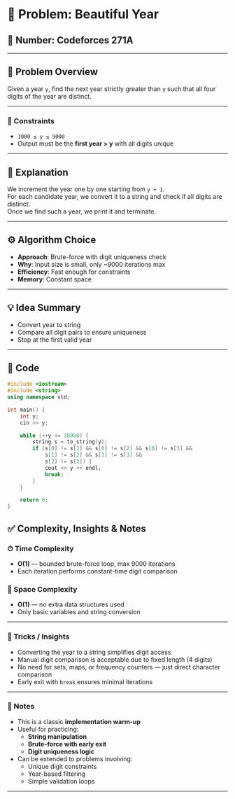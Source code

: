 # 🧩 Problem: Beautiful Year  
## 🔢 Number: Codeforces 271A  

---

## 📜 Problem Overview

Given a year `y`, find the next year strictly greater than `y` such that all four digits of the year are distinct.

---

### 🔢 Constraints
- `1000 ≤ y ≤ 9000`  
- Output must be the **first year > y** with all digits unique

---

## 🧠 Explanation

We increment the year one by one starting from `y + 1`.  
For each candidate year, we convert it to a string and check if all digits are distinct.  
Once we find such a year, we print it and terminate.

---

## ⚙️ Algorithm Choice
- **Approach**: Brute-force with digit uniqueness check  
- **Why**: Input size is small, only ~9000 iterations max  
- **Efficiency**: Fast enough for constraints  
- **Memory**: Constant space

---

## 💡 Idea Summary
- Convert year to string  
- Compare all digit pairs to ensure uniqueness  
- Stop at the first valid year

---

## 🧾 Code
```cpp
#include <iostream>
#include <string>
using namespace std;

int main() {
    int y;
    cin >> y;

    while (++y <= 10000) {
        string s = to_string(y);
        if (s[0] != s[1] && s[0] != s[2] && s[0] != s[3] &&
            s[1] != s[2] && s[1] != s[3] &&
            s[2] != s[3]) {
            cout << y << endl;
            break;
        }
    }

    return 0;
}
```
## ✅ Complexity, Insights & Notes

### ⏱ Time Complexity
- **O(1)** — bounded brute-force loop, max 9000 iterations  
- Each iteration performs constant-time digit comparison

### 🧠 Space Complexity
- **O(1)** — no extra data structures used  
- Only basic variables and string conversion

---

### 🧨 Tricks / Insights
- Converting the year to a string simplifies digit access  
- Manual digit comparison is acceptable due to fixed length (4 digits)  
- No need for sets, maps, or frequency counters — just direct character comparison  
- Early exit with `break` ensures minimal iterations

---

### 🧠 Notes
- This is a classic **implementation warm-up**  
- Useful for practicing:
  - **String manipulation**  
  - **Brute-force with early exit**  
  - **Digit uniqueness logic**  
- Can be extended to problems involving:
  - Unique digit constraints  
  - Year-based filtering  
  - Simple validation loops
---
